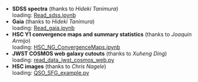 - **SDSS spectra** (thanks to *Hideki Tanimura*)  
  loading: [Read\_sdss.ipynb](Read_sdss.ipynb)
- **Gaia** (thanks to *Hideki Tanimura*)  
  loading: [Read\_gaia.ipynb](Read_gaia.ipynb)
- **HSC Y1 convergence maps and summary statistics** (thanks to *Joaquin Armijo*)  
  loading: [HSC\_NG\_ConvergenceMaps.ipynb](HSC_NG_ConvergenceMaps.ipynb)
- **JWST COSMOS web galaxy cutouts** (thanks to *Xuheng Ding*)  
  loading: [read\_data\_jwst\_cosmos\_web.py](read_data_jwst_cosmos_web.py)
- **HSC images** (thanks to *Chris Nagele*)  
  loading: [QSO\_SFG\_example.py](QSO_SFG_example.py)
